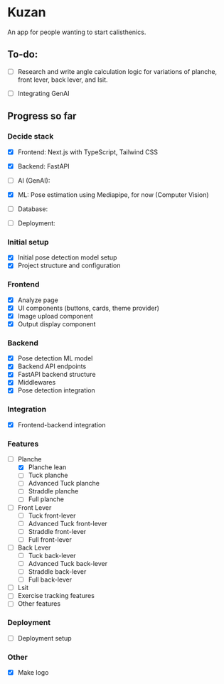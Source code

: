 # Kuzan
An app for people wanting to start calisthenics.


## To-do:
- [ ] Research and write angle calculation logic for variations of planche, front lever, back lever, and lsit.
- [ ] Integrating GenAI


## Progress so far

### Decide stack 
- [X] Frontend: Next.js with TypeScript, Tailwind CSS
- [X] Backend: FastAPI
- [ ] AI (GenAI): 
- [X] ML: Pose estimation using Mediapipe, for now (Computer Vision)
- [ ] Database: 
- [ ] Deployment: 


### Initial setup

- [x] Initial pose detection model setup
- [x] Project structure and configuration

### Frontend
- [X] Analyze page
- [x] UI components (buttons, cards, theme provider)
- [X] Image upload component
- [X] Output display component

### Backend
- [x] Pose detection ML model
- [X] Backend API endpoints
- [x] FastAPI backend structure
- [X] Middlewares
- [X] Pose detection integration

### Integration
- [X] Frontend-backend integration

### Features 
- [ ] Planche
    - [X] Planche lean
    - [ ] Tuck planche
    - [ ] Advanced Tuck planche
    - [ ] Straddle planche
    - [ ] Full planche
- [ ] Front Lever
    - [ ] Tuck front-lever
    - [ ] Advanced Tuck front-lever
    - [ ] Straddle front-lever
    - [ ] Full front-lever
- [ ] Back Lever
    - [ ] Tuck back-lever
    - [ ] Advanced Tuck back-lever
    - [ ] Straddle back-lever
    - [ ] Full back-lever
- [ ] Lsit
- [ ] Exercise tracking features
- [ ] Other features

### Deployment
- [ ] Deployment setup

### Other
- [X] Make logo